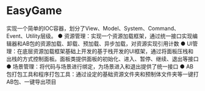 # EasyGame
实现一个简单的IOC容器，划分了View、Model、System、Command、Event、Utility层级。
● 资源管理：实现一个资源加载框架，通过统一接口实现编辑器和AB包的资源加载、卸载、预加载、异步加载，对资源实现引用计数
● UI管理：在底层资源加载框架基础上开发的基于栈开发的UI框架，通过将面板压栈和出栈的方式控制面板。面板类提供面板的初始化、进入、暂停、继续、退出等接口
● 场景管理：将代码与场景进行绑定，为场景进入和退出提供了统一接口
● AB包打包工具和程序打包工具：通过设定的基础资源文件夹和预制体文件夹等一键打AB包、一键导出项目
